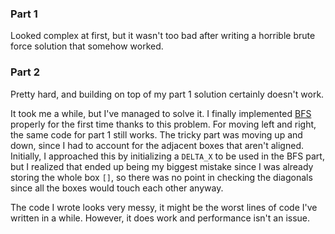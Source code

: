 ### Part 1

Looked complex at first, but it wasn't too bad after writing a horrible brute force solution that somehow worked.

### Part 2

Pretty hard, and building on top of my part 1 solution certainly doesn't work.

It took me a while, but I've managed to solve it. I finally implemented [BFS](https://en.wikipedia.org/wiki/Breadth-first_search) properly for the first time thanks to this problem.
For moving left and right, the same code for part 1 still works. The tricky part was moving up and down, since I had to account for the adjacent boxes that aren't aligned.
Initially, I approached this by initializing a `DELTA_X` to be used in the BFS part, but I realized that ended up being my biggest mistake since I was already storing the whole box `[]`, so there was no point in checking the diagonals since all the boxes would touch each other anyway.

The code I wrote looks very messy, it might be the worst lines of code I've written in a while. However, it does work and performance isn't an issue.
